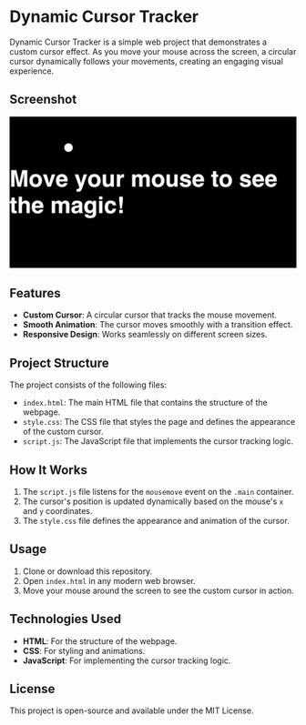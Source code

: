# Dynamic Cursor Tracker

Dynamic Cursor Tracker is a simple web project that demonstrates a custom cursor effect. As you move your mouse across the screen, a circular cursor dynamically follows your movements, creating an engaging visual experience.


## Screenshot

![Dynamic Cursor Tracker](assets/Screenshot.png)

## Features

- **Custom Cursor**: A circular cursor that tracks the mouse movement.
- **Smooth Animation**: The cursor moves smoothly with a transition effect.
- **Responsive Design**: Works seamlessly on different screen sizes.

## Project Structure

The project consists of the following files:

- `index.html`: The main HTML file that contains the structure of the webpage.
- `style.css`: The CSS file that styles the page and defines the appearance of the custom cursor.
- `script.js`: The JavaScript file that implements the cursor tracking logic.

## How It Works

1. The `script.js` file listens for the `mousemove` event on the `.main` container.
2. The cursor's position is updated dynamically based on the mouse's `x` and `y` coordinates.
3. The `style.css` file defines the appearance and animation of the cursor.

## Usage

1. Clone or download this repository.
2. Open `index.html` in any modern web browser.
3. Move your mouse around the screen to see the custom cursor in action.

## Technologies Used

- **HTML**: For the structure of the webpage.
- **CSS**: For styling and animations.
- **JavaScript**: For implementing the cursor tracking logic.


## License

This project is open-source and available under the MIT License.